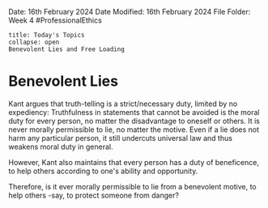 Date: 16th February 2024
Date Modified: 16th February 2024
File Folder: Week 4
#ProfessionalEthics

```ad-abstract
title: Today's Topics
collapse: open
Benevolent Lies and Free Loading
```

# Benevolent Lies

Kant argues that truth-telling is a strict/necessary duty, limited by no expediency: Truthfulness in statements that cannot be avoided is the moral duty for every person, no matter the disadvantage to oneself or others. It is never morally permissible to lie, no matter the motive. Even if a lie does not harm any particular person, it still undercuts universal law and thus weakens moral duty in general.

However, Kant also maintains that every person has a duty of beneficence, to help others according to one's ability and opportunity.

Therefore, is it ever morally permissible to lie from a benevolent motive, to help others -say, to protect someone from danger?



